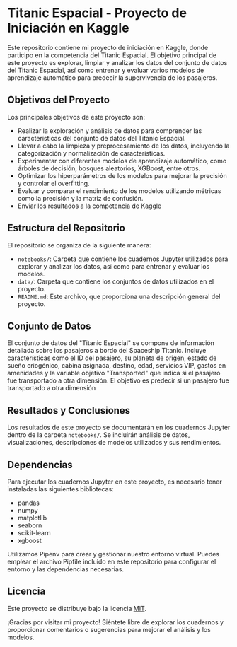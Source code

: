 # Titanic Espacial - Proyecto de Iniciación en Kaggle

Este repositorio contiene mi proyecto de iniciación en Kaggle, donde participo en la competencia del Titanic Espacial. El objetivo principal de este proyecto es explorar, limpiar y analizar los datos del conjunto de datos del Titanic Espacial, así como entrenar y evaluar varios modelos de aprendizaje automático para predecir la supervivencia de los pasajeros.

## Objetivos del Proyecto

Los principales objetivos de este proyecto son:

- Realizar la exploración y análisis de datos para comprender las características del conjunto de datos del Titanic Espacial.
- Llevar a cabo la limpieza y preprocesamiento de los datos, incluyendo la categorización y normalización de características.
- Experimentar con diferentes modelos de aprendizaje automático, como árboles de decisión, bosques aleatorios, XGBoost, entre otros.
- Optimizar los hiperparámetros de los modelos para mejorar la precisión y controlar el overfitting.
- Evaluar y comparar el rendimiento de los modelos utilizando métricas como la precisión y la matriz de confusión.
- Enviar  los resultados a la competencia de Kaggle

## Estructura del Repositorio

El repositorio se organiza de la siguiente manera:

- `notebooks/`: Carpeta que contiene los cuadernos Jupyter utilizados para explorar y analizar los datos, así como para entrenar y evaluar los modelos.
- `data/`: Carpeta que contiene los conjuntos de datos utilizados en el proyecto.
- `README.md`: Este archivo, que proporciona una descripción general del proyecto.

## Conjunto de Datos

El conjunto de datos del "Titanic Espacial" se compone de información detallada sobre los pasajeros a bordo del Spaceship Titanic. Incluye características como el ID del pasajero, su planeta de origen, estado de sueño criogénico, cabina asignada, destino, edad, servicios VIP, gastos en amenidades y la variable objetivo "Transported" que indica si el pasajero fue transportado a otra dimensión.
El objetivo es predecir si un pasajero fue transportado a otra dimensión

## Resultados y Conclusiones

Los resultados de este proyecto se documentarán en los cuadernos Jupyter dentro de la carpeta `notebooks/`. Se incluirán análisis de datos, visualizaciones, descripciones de modelos utilizados y sus rendimientos.

## Dependencias

Para ejecutar los cuadernos Jupyter en este proyecto, es necesario tener instaladas las siguientes bibliotecas:

- pandas
- numpy
- matplotlib
- seaborn
- scikit-learn
- xgboost

Utilizamos Pipenv para crear y gestionar nuestro entorno virtual. Puedes emplear el archivo Pipfile incluido en este repositorio para configurar el entorno y las dependencias necesarias.
## Licencia

Este proyecto se distribuye bajo la licencia [MIT](LICENSE).

¡Gracias por visitar mi proyecto! Siéntete libre de explorar los cuadernos y proporcionar comentarios o sugerencias para mejorar el análisis y los modelos.

